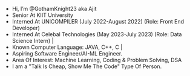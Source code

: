 - Hi, I’m @GothamKnight23 aka Ajit
- Senior At KIIT University 
- Interned At UNICOMPILER (July 2022-August 2022) (Role: Front End Developer)
- Interned At Celebal Technologies (May 2023-July 2023) (Role: Data Science Intern) | 
- Known Computer Language: JAVA, C++, C | 
- Aspiring Software Engineer/AI-ML Engineer.
- Area Of Interest: Machine Learning, Coding & Problem Solving, DSA
- I am a "Talk Is Cheap, Show Me The Code" Type Of Person.

<!---
GothamKnight23/GothamKnight23 is a ✨ special ✨ repository because its `README.md` (this file) appears on your GitHub profile.
You can click the Preview link to take a look at your changes.
--->
